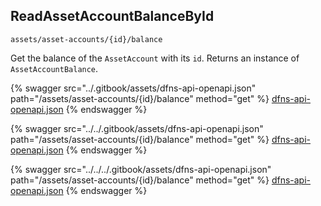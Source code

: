 
## ReadAssetAccountBalanceById
`assets/asset-accounts/{id}/balance`

Get the balance of the `AssetAccount` with its `id`. Returns an instance of `AssetAccountBalance`.

{% swagger src="../.gitbook/assets/dfns-api-openapi.json" path="/assets/asset-accounts/{id}/balance" method="get" %}
[dfns-api-openapi.json](../.gitbook/assets/dfns-api-openapi.json)
{% endswagger %}

{% swagger src="../../.gitbook/assets/dfns-api-openapi.json" path="/assets/asset-accounts/{id}/balance" method="get" %}
[dfns-api-openapi.json](../../.gitbook/assets/dfns-api-openapi.json)
{% endswagger %}

{% swagger src="../../../.gitbook/assets/dfns-api-openapi.json" path="/assets/asset-accounts/{id}/balance" method="get" %}
[dfns-api-openapi.json](../../../.gitbook/assets/dfns-api-openapi.json)
{% endswagger %}
